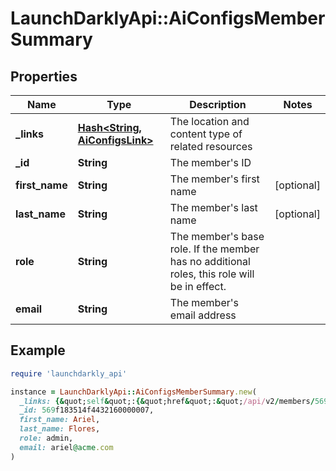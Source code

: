 # LaunchDarklyApi::AiConfigsMemberSummary

## Properties

| Name | Type | Description | Notes |
| ---- | ---- | ----------- | ----- |
| **_links** | [**Hash&lt;String, AiConfigsLink&gt;**](AiConfigsLink.md) | The location and content type of related resources |  |
| **_id** | **String** | The member&#39;s ID |  |
| **first_name** | **String** | The member&#39;s first name | [optional] |
| **last_name** | **String** | The member&#39;s last name | [optional] |
| **role** | **String** | The member&#39;s base role. If the member has no additional roles, this role will be in effect. |  |
| **email** | **String** | The member&#39;s email address |  |

## Example

```ruby
require 'launchdarkly_api'

instance = LaunchDarklyApi::AiConfigsMemberSummary.new(
  _links: {&quot;self&quot;:{&quot;href&quot;:&quot;/api/v2/members/569f183514f4432160000007&quot;,&quot;type&quot;:&quot;application/json&quot;}},
  _id: 569f183514f4432160000007,
  first_name: Ariel,
  last_name: Flores,
  role: admin,
  email: ariel@acme.com
)
```

